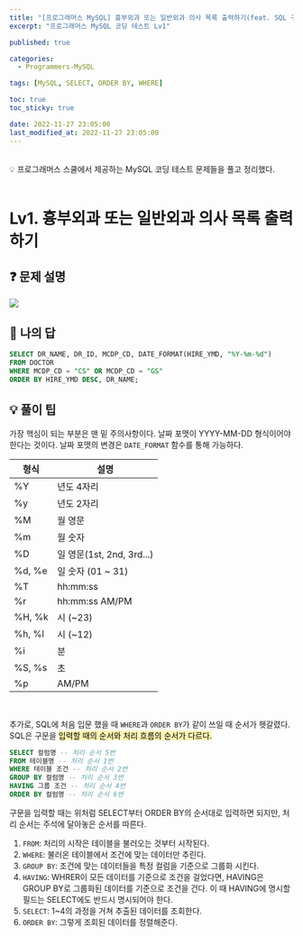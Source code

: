 ```yaml
---
title: "[프로그래머스 MySQL] 흉부외과 또는 일반외과 의사 목록 출력하기(feat. SQL 구문 순서 팁)"
excerpt: "프로그래머스 MySQL 코딩 테스트 Lv1"

published: true

categories:
  - Programmers-MySQL

tags: [MySQL, SELECT, ORDER BY, WHERE] 

toc: true
toc_sticky: true

date: 2022-11-27 23:05:00
last_modified_at: 2022-11-27 23:05:00
---
```

<br>

<div class="notice--primary" markdown="1">
💡 프로그래머스 스쿨에서 제공하는 MySQL 코딩 테스트 문제들을 풀고 정리했다.
</div>


<br>

# Lv1. 흉부외과 또는 일반외과 의사 목록 출력하기

## ❓ 문제 설명

<img src= "https://user-images.githubusercontent.com/115082062/204139300-c7f8097a-ec8e-414b-9633-ab4a10f52aee.png">

## 📝 나의 답

```sql
SELECT DR_NAME, DR_ID, MCDP_CD, DATE_FORMAT(HIRE_YMD, "%Y-%m-%d")
FROM DOCTOR
WHERE MCDP_CD = "CS" OR MCDP_CD = "GS"
ORDER BY HIRE_YMD DESC, DR_NAME;
```

## 💡 풀이 팁

가장 핵심이 되는 부분은 맨 밑 주의사항이다. 날짜 포맷이 YYYY-MM-DD 형식이어야 한다는 것이다. 날짜 포맷의 변경은 `DATE_FORMAT` 함수를 통해 가능하다. 

| 형식 | 설명 |
| --- | --- |
| %Y | 년도 4자리 |
| %y | 년도 2자리 |
| %M | 월 영문 |
| %m | 월 숫자 |
| %D | 일 영문(1st, 2nd, 3rd...) |
| %d, %e | 일 숫자 (01 ~ 31) |
| %T | hh:mm:ss |
| %r | hh:mm:ss AM/PM |
| %H, %k | 시 (~23) |
| %h, %l | 시 (~12) |
| %i | 분 |
| %S, %s | 초 |
| %p | AM/PM |

<br>

추가로, SQL에 처음 입문 했을 때 `WHERE`과 `ORDER BY`가 같이 쓰일 때 순서가 헷갈렸다. SQL은 구문을 <mark style='background-color: #fff5b1'> 입력할 때의 순서와 처리 흐름의 순서가 다르다. </mark>

```sql
SELECT 컬럼명 -- 처리 순서 5번
FROM 테이블명 -- 처리 순서 1번
WHERE 테이블 조건 -- 처리 순서 2번
GROUP BY 컬럼명 -- 처리 순서 3번
HAVING 그룹 조건 -- 처리 순서 4번
ORDER BY 컬럼명 -- 처리 순서 6번
```

구문을 입력할 때는 위처럼 SELECT부터 ORDER BY의 순서대로 입력하면 되지만, 처리 순서는 주석에 달아놓은 순서를 따른다.
<br>

1) `FROM`: 처리의 시작은 테이블을 불러오는 것부터 시작된다.
2) `WHERE`: 불러온 테이블에서 조건에 맞는 데이터만 추린다.
3) `GROUP BY`: 조건에 맞는 데이터들을 특정 컬럼을 기준으로 그룹화 시킨다.
4) `HAVING`: WHRER이 모든 데이터를 기준으로 조건을 걸었다면, HAVING은 GROUP BY로 그룹화된 데이터를 기준으로 조건을 건다. 이 때 HAVING에 명시할 필드는 SELECT에도 반드시 명시되어야 한다.
5) `SELECT`: 1~4의 과정을 거쳐 추출된 데이터를 조회한다.
6) `ORDER BY`: 그렇게 조회된 데이터를 정렬해준다.


<br>